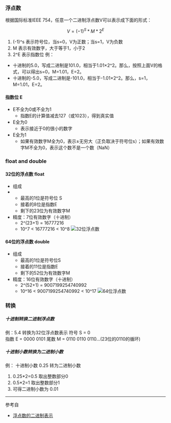 ### 浮点数

根据国际标准IEEE 754，任意一个二进制浮点数V可以表示成下面的形式：
    
```math
V = (-1)^S * M * 2^E
```
1. (-1)^s 表示符号位，当s=0，V为正数；当s=1，V为负数
2. M 表示有效数字，大于等于1，小于2
3. 2^E 表示指数位
例：
- 十进制的5.0，写成二进制是101.0，相当于1.01×2^2。那么，按照上面V的格式，可以得出s=0，M=1.01，E=2。
- 十进制的-5.0，写成二进制是-101.0，相当于-1.01×2^2。那么，s=1，M=1.01，E=2。

#### 指数位 E
- E不全为0或不全为1
    - 指数E的计算值减去127（或1023），得到真实值
- E全为0
    - 表示接近于0的很小的数字
- E全为1
    - 如果有效数字M全为0，表示±无穷大（正负取决于符号位s）；如果有效数字M不全为0，表示这个数不是一个数（NaN） 

### float and double
#### 32位的浮点数 float
- 组成
- 
    - 最高的1位是符号位 S
    - 接着的8位是指数E
    - 剩下的23位为有效数字M
- 精度：7位有效数字（十进制）
    - 2^(23+1) = 16777216
    - 10^7 < 16777216 < 10^8 
![32位浮点数](http://www.ruanyifeng.com/blogimg/asset/201006/bg2010060601.png)

#### 64位的浮点数 double
- 组成
    - 最高的1位是符号位S
    - 接着的11位是指数E
    - 剩下的52位为有效数字M
- 精度：16位有效数字（十进制）
    - 2^(52+1) = 9007199254740992 
    - 10^16 < 9007199254740992 < 10^17
![64位浮点数](http://www.ruanyifeng.com/blogimg/asset/201006/bg2010060602.png)

### 转换
##### 十进制转换二进制浮点数     
例：5.4 转换为32位浮点数表示 
符号 S = 0  
指数 E = 0000 0101
尾数 M = 0110 0110 0110...(23位的0110的循环)

##### 十进制小数转换为二进制小数
例： 十进制小数 0.25 转为二进制小数
1. 0.25*2=0.5 取出整数部分0
2. 0.5*2=1 取出整数部分1
3. 可得二进制小数为 0.01

---
参考自

- [浮点数的二进制表示](http://www.ruanyifeng.com/blog/2010/06/ieee_floating-point_representation.html)